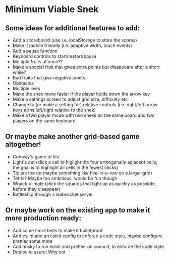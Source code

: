 # Minimum Viable Snek

## Some ideas for additional features to add:

- Add a scoreboard (use i.e. localStorage to store the scores)
- Make it mobile friendly (i.e. adaptive width, touch events)
- Add a pause function
- Keyboard controls to start/restart/pause
- Multiple fruits at once??
- Make a special fruit that gives extra points but disappears after a short while?
- Bad fruits that give negative points
- Obstacles
- Multiple lives
- Make the snek move faster if the player holds down the arrow key
- Make a settings screen to adjust grid size, difficulty etc
- Change to (or make a setting for) relative controls (i.e. right/left arrow keys turns left/right relative to the snek)
- Make a two player mode with two sneks on the same board and two players on the same keyboard

## Or maybe make another grid-based game altogether!

- Conway's game of life
- Light's out (click a cell to higlight the four orthogonally adjacent cells, the goal is to highlight all cells in the fewest clicks)
- Tic tac toe (or maybe something like five-in-a-row on a larger grid)
- Tetris? Maybe too ambitious, would be fun though
- Whack-a-mole (click the squares that light up as quickly as possible, before they disappear)
- Battleship through a websocket server

## Or maybe work on the existing app to make it more production ready:

- Add some more tests to make it bulletproof
- Add eslint and an eslint config to enforce a code style, maybe configure prettier some more
- Add husky to run eslint and prettier on commit, to enforce the code style
- Deploy to azure! Why not
